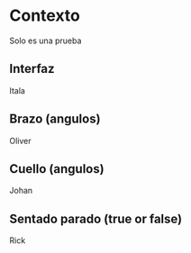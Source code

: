 # Contexto
Solo es una prueba

## Interfaz
Itala
## Brazo (angulos)
Oliver
## Cuello (angulos)
Johan
## Sentado parado (true or false)
Rick